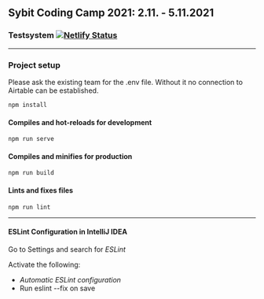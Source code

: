 ## Sybit Coding Camp 2021: 2.11. - 5.11.2021

### Testsystem [![Netlify Status](https://api.netlify.com/api/v1/badges/7ee1ed26-e7a2-403a-8e20-332a7216475e/deploy-status)](https://app.netlify.com/sites/d1-coding-camp/deploys)

---

### Project setup

Please ask the existing team for the .env file. Without it no connection to Airtable can be established.

```
npm install
```

#### Compiles and hot-reloads for development
```
npm run serve
```

#### Compiles and minifies for production
```
npm run build
```

#### Lints and fixes files
```
npm run lint
```

---

#### ESLint Configuration in IntelliJ IDEA
Go to Settings and search for _ESLint_

Activate the following:
- _Automatic ESLint configuration_
- Run eslint --fix on save

